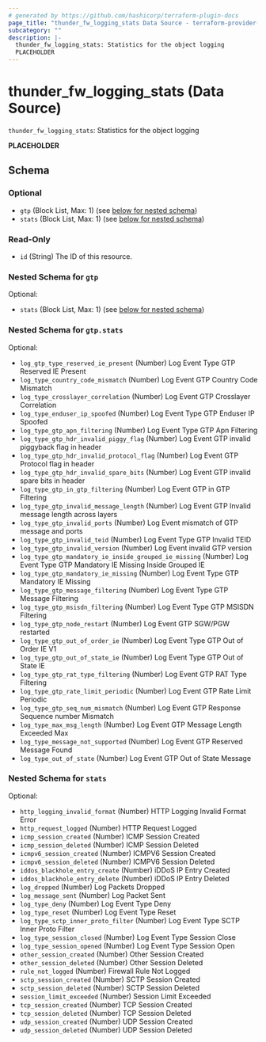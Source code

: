 ```yaml
---
# generated by https://github.com/hashicorp/terraform-plugin-docs
page_title: "thunder_fw_logging_stats Data Source - terraform-provider-thunder"
subcategory: ""
description: |-
  thunder_fw_logging_stats: Statistics for the object logging
  PLACEHOLDER
---
```


# thunder_fw_logging_stats (Data Source)

`thunder_fw_logging_stats`: Statistics for the object logging

__PLACEHOLDER__



<!-- schema generated by tfplugindocs -->
## Schema

### Optional

- `gtp` (Block List, Max: 1) (see [below for nested schema](#nestedblock--gtp))
- `stats` (Block List, Max: 1) (see [below for nested schema](#nestedblock--stats))

### Read-Only

- `id` (String) The ID of this resource.

<a id="nestedblock--gtp"></a>
### Nested Schema for `gtp`

Optional:

- `stats` (Block List, Max: 1) (see [below for nested schema](#nestedblock--gtp--stats))

<a id="nestedblock--gtp--stats"></a>
### Nested Schema for `gtp.stats`

Optional:

- `log_gtp_type_reserved_ie_present` (Number) Log Event Type GTP Reserved IE Present
- `log_type_country_code_mismatch` (Number) Log Event GTP Country Code Mismatch
- `log_type_crosslayer_correlation` (Number) Log Event GTP Crosslayer Correlation
- `log_type_enduser_ip_spoofed` (Number) Log Event Type GTP Enduser IP Spoofed
- `log_type_gtp_apn_filtering` (Number) Log Event Type GTP Apn Filtering
- `log_type_gtp_hdr_invalid_piggy_flag` (Number) Log Event GTP invalid piggyback flag in header
- `log_type_gtp_hdr_invalid_protocol_flag` (Number) Log Event GTP Protocol flag in header
- `log_type_gtp_hdr_invalid_spare_bits` (Number) Log Event GTP invalid spare bits in header
- `log_type_gtp_in_gtp_filtering` (Number) Log Event GTP in GTP Filtering
- `log_type_gtp_invalid_message_length` (Number) Log Event GTP Invalid message length across layers
- `log_type_gtp_invalid_ports` (Number) Log Event mismatch of GTP message and ports
- `log_type_gtp_invalid_teid` (Number) Log Event Type GTP Invalid TEID
- `log_type_gtp_invalid_version` (Number) Log Event invalid GTP version
- `log_type_gtp_mandatory_ie_inside_grouped_ie_missing` (Number) Log Event Type GTP Mandatory IE Missing Inside Grouped IE
- `log_type_gtp_mandatory_ie_missing` (Number) Log Event Type GTP Mandatory IE Missing
- `log_type_gtp_message_filtering` (Number) Log Event Type GTP Message Filtering
- `log_type_gtp_msisdn_filtering` (Number) Log Event Type GTP MSISDN Filtering
- `log_type_gtp_node_restart` (Number) Log Event GTP SGW/PGW restarted
- `log_type_gtp_out_of_order_ie` (Number) Log Event Type GTP Out of Order IE V1
- `log_type_gtp_out_of_state_ie` (Number) Log Event Type GTP Out of State IE
- `log_type_gtp_rat_type_filtering` (Number) Log Event GTP RAT Type Filtering
- `log_type_gtp_rate_limit_periodic` (Number) Log Event GTP Rate Limit Periodic
- `log_type_gtp_seq_num_mismatch` (Number) Log Event GTP Response Sequence number Mismatch
- `log_type_max_msg_length` (Number) Log Event GTP Message Length Exceeded Max
- `log_type_message_not_supported` (Number) Log Event GTP Reserved Message Found
- `log_type_out_of_state` (Number) Log Event GTP Out of State Message



<a id="nestedblock--stats"></a>
### Nested Schema for `stats`

Optional:

- `http_logging_invalid_format` (Number) HTTP Logging Invalid Format Error
- `http_request_logged` (Number) HTTP Request Logged
- `icmp_session_created` (Number) ICMP Session Created
- `icmp_session_deleted` (Number) ICMP Session Deleted
- `icmpv6_session_created` (Number) ICMPV6 Session Created
- `icmpv6_session_deleted` (Number) ICMPV6 Session Deleted
- `iddos_blackhole_entry_create` (Number) iDDoS IP Entry Created
- `iddos_blackhole_entry_delete` (Number) iDDoS IP Entry Deleted
- `log_dropped` (Number) Log Packets Dropped
- `log_message_sent` (Number) Log Packet Sent
- `log_type_deny` (Number) Log Event Type Deny
- `log_type_reset` (Number) Log Event Type Reset
- `log_type_sctp_inner_proto_filter` (Number) Log Event Type SCTP Inner Proto Filter
- `log_type_session_closed` (Number) Log Event Type Session Close
- `log_type_session_opened` (Number) Log Event Type Session Open
- `other_session_created` (Number) Other Session Created
- `other_session_deleted` (Number) Other Session Deleted
- `rule_not_logged` (Number) Firewall Rule Not Logged
- `sctp_session_created` (Number) SCTP Session Created
- `sctp_session_deleted` (Number) SCTP Session Deleted
- `session_limit_exceeded` (Number) Session Limit Exceeded
- `tcp_session_created` (Number) TCP Session Created
- `tcp_session_deleted` (Number) TCP Session Deleted
- `udp_session_created` (Number) UDP Session Created
- `udp_session_deleted` (Number) UDP Session Deleted


